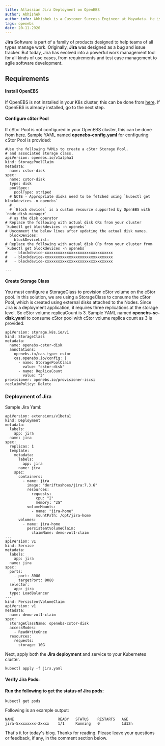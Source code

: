 ```yaml
---
title: Atlassian Jira Deployment on OpenEBS
author: Abhishek
author_info: Abhishek is a Customer Success Engineer at Mayadata. He is currently working with Kubernetes and Docker.
tags: openebs
date: 20-11-2020
--- 
```


**Jira** Software is part of a family of products designed to help teams of all types manage work. Originally, **Jira** was designed as a bug and issue tracker. But today, Jira has evolved into a powerful work management tool for all kinds of use cases, from requirements and test case management to agile software development.

## Requirements

#### Install OpenEBS

If OpenEBS is not installed in your K8s cluster, this can be done from [here](https://docs.openebs.io/docs/next/installation.html). If OpenEBS is already installed, go to the next step.

#### Configure cStor Pool

If cStor Pool is not configured in your OpenEBS cluster, this can be done from [here](https://docs.openebs.io/docs/next/ugcstor.html#creating-cStor-storage-pools). Sample YAML named **openebs-config.yaml** for configuring cStor Pool is provided:

```
#Use the following YAMLs to create a cStor Storage Pool.
# and associated storage class.
apiVersion: openebs.io/v1alpha1
kind: StoragePoolClaim
metadata:
  name: cstor-disk
spec:
  name: cstor-disk
  type: disk
  poolSpec:
    poolType: striped
  # NOTE - Appropriate disks need to be fetched using `kubectl get blockdevices -n openebs`
  #
  # `Block devices` is a custom resource supported by OpenEBS with `node-disk-manager`
  # as the disk operator
# Replace the following with actual disk CRs from your cluster `kubectl get blockdevices -n openebs`
# Uncomment the below lines after updating the actual disk names.
  blockDevices:
    blockDeviceList:
# Replace the following with actual disk CRs from your cluster from `kubectl get blockdevices -n openebs`
#   - blockdevice-xxxxxxxxxxxxxxxxxxxxxxxxxxxxxxx
#   - blockdevice-xxxxxxxxxxxxxxxxxxxxxxxxxxxxxxx
#   - blockdevice-xxxxxxxxxxxxxxxxxxxxxxxxxxxxxxx

---
```

#### Create Storage Class

You must configure a StorageClass to provision cStor volume on the cStor pool. In this solution, we are using a StorageClass to consume the cStor Pool, which is created using external disks attached to the Nodes. Since Jira is a deployment application, it requires three replications at the storage level. So cStor volume replicaCount is 3. Sample YAML named **openebs-sc-disk.yaml** to consume cStor pool with cStor volume replica count as 3 is provided:

```
apiVersion: storage.k8s.io/v1
kind: StorageClass
metadata:
  name: openebs-cstor-disk
  annotations:
    openebs.io/cas-type: cstor
    cas.openebs.io/config: |
      - name: StoragePoolClaim
        value: "cstor-disk"
      - name: ReplicaCount
        value: "3"       
provisioner: openebs.io/provisioner-iscsi
reclaimPolicy: Delete
```

### Deployment of Jira

Sample Jira Yaml:

```
apiVersion: extensions/v1beta1
kind: Deployment
metadata:
  labels:
    app: jira
  name: jira
spec:
  replicas: 1
  template:
    metadata:
      labels:
        app: jira
      name: jira
    spec:
      containers:
        - name: jira
          image: "doriftoshoes/jira:7.3.6"
          resources:
            requests:
              cpu: "2"
              memory: "2G"
          volumeMounts:
            - name: "jira-home"
              mountPath: /opt/jira-home
      volumes:
        - name: jira-home
          persistentVolumeClaim:
            claimName: demo-vol1-claim
---
apiVersion: v1
kind: Service
metadata:
  labels:
    app: jira
  name: jira
spec:
  ports:
    - port: 8080
      targetPort: 8080
  selector:
    app: jira
  type: LoadBalancer
---
kind: PersistentVolumeClaim
apiVersion: v1
metadata:
  name: demo-vol1-claim
spec:
  storageClassName: openebs-cstor-disk
  accessModes:
    - ReadWriteOnce
  resources:
    requests:
      storage: 10G
```

Next, apply both the **Jira deployment** and service to your Kubernetes cluster.

```kubectl apply -f jira.yaml```

#### Verify Jira Pods:

#### Run the following to get the status of Jira pods:

```kubectl get pods```

Following is an example output:

```
NAME                    READY   STATUS    RESTARTS   AGE
jira-5xxxxxxxx-2xxxx    1/1     Running   0          1d12h
```

That's it for today's blog. Thanks for reading. Please leave your questions or feedback, if any, in the comment section below.